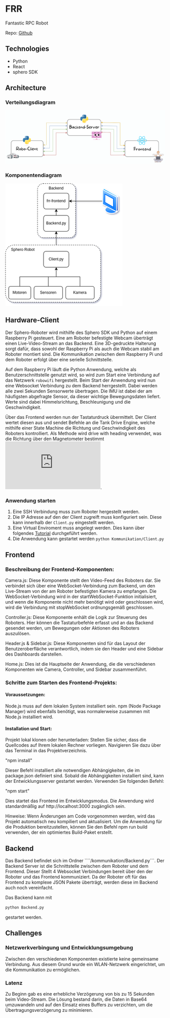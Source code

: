 # FRR
Fantastic RPC Robot



Repo: [Github](https://github.com/aronse1/FRR)
## Technologies

- Python
- React
- sphero SDK

## Architecture
### Verteilungsdiagram

<img src="FRR-architecture.png">

### Komponentendiagram

<img src="Komponenten.png">

## Hardware-Client

Der Sphero-Roboter wird mithilfe des Sphero SDK und Python auf einem Raspberry Pi gesteuert. Eine am Roboter befestigte Webcam überträgt einen Live-Video-Stream an das Backend. Eine 3D-gedruckte Halterung sorgt dafür, dass sowohl der Raspberry Pi als auch die Webcam stabil am Roboter montiert sind. Die Kommunikation zwischen dem Raspberry Pi und dem Roboter erfolgt über eine serielle Schnittstelle.

Auf dem Raspberry Pi läuft die Python Anwendung, welche als Benutzerschnittstelle genutzt wird, so wird zum Start eine Verbindung auf das Netzwerk ``robowifi`` hergestellt. Beim Start der Anwendung wird nun eine Websocket Verbindung zu dem Backend herrgestellt. Dabei werden alle zwei Sekunden Sensorwerte übertragen. Die IMU ist dabei der am häufigsten abgefragte Sensor, da dieser wichtige Bewegungsdaten liefert. Werte sind dabei Himmelsrichtung, Beschleunigung und die Geschwindigkeit. 

Über das Frontend werden nun der Tastaturdruck übermittelt. Der Client wertet diesen aus und sendet Befehle an die Tank Drive Engine, welche mithilfe einer State Machine die Richtung und Geschwindigkeit des Roboters kontrolliert. Als Methode wird drive with heading verwendet, was die Richtung über den Magnetometer bestimmt ![[1]](https://github.com/sphero-inc/sphero-sdk-raspberrypi-python/blob/master/docs/SpheroRVRControlSystemManual.pdf).

### Anwendung starten
1. Eine SSH Verbindung muss zum Roboter hergestellt werden.
2. Die IP Adresse auf den der Client zugreift muss konfiguriert sein. Diese kann innerhalb der ``Client.py`` eingestellt werden.
3. Eine Virtual Enviroment muss angelegt werden. Dies kann über folgendes [Tutorial](https://docs.python.org/3/library/venv.html) durchgeführt werden.
4. Die Anwendung kann gestartet werden ``python Kommunikation/Client.py``

## Frontend

### Beschreibung der Frontend-Komponenten:
Camera.js: Diese Komponente stellt den Video-Feed des Roboters dar. Sie verbindet sich über eine WebSocket-Verbindung zum Backend, um den Live-Stream von der am Roboter befestigten Kamera zu empfangen. Die WebSocket-Verbindung wird in der startWebSocket-Funktion initialisiert, und wenn die Komponente nicht mehr benötigt wird oder geschlossen wird, wird die Verbindung mit stopWebSocket ordnungsgemäß geschlossen.

Controller.js: Diese Komponente enhält die Logik zur Steuerung des Roboters. Hier können die Tastaturbefehle erfasst und an das Backend gesendet werden, um Bewegungen oder Aktionen des Roboters auszulösen.

Header.js & Sidebar.js: Diese Komponenten sind für das Layout der Benutzeroberfläche verantwortlich, indem sie den Header und eine Sidebar des Dashboards darstellen.

Home.js: Dies ist die Hauptseite der Anwendung, die die verschiedenen Komponenten wie Camera, Controller, und Sidebar zusammenführt.

### Schritte zum Starten des Frontend-Projekts:

#### Voraussetzungen:
Node.js muss auf dem lokalen System installiert sein. npm (Node Package Manager) wird ebenfalls benötigt, was normalerweise zusammen mit Node.js installiert wird.

#### Installation und Start:
Projekt lokal klonen oder herunterladen: Stellen Sie sicher, dass die Quellcodes auf Ihrem lokalen Rechner vorliegen. Navigieren Sie dazu über das Terminal in das Projektverzeichnis.

"npm install"

Dieser Befehl installiert alle notwendigen Abhängigkeiten, die im package.json definiert sind. Sobald die Abhängigkeiten installiert sind, kann der Entwicklungsserver gestartet werden. Verwenden Sie folgenden Befehl:

"npm start"

Dies startet das Frontend im Entwicklungsmodus. Die Anwendung wird standardmäßig auf http://localhost:3000 zugänglich sein.


Hinweise:
Wenn Änderungen am Code vorgenommen werden, wird das Projekt automatisch neu kompiliert und aktualisiert.
Um die Anwendung für die Produktion bereitzustellen, können Sie den Befehl npm run build verwenden, der ein optimiertes Build-Paket erstellt.

## Backend
Das Backend befindet sich im Ordner ````/kommunikation/Backend.py```. Der Backend Server ist die Schnittstelle zwischen dem Roboter und dem Frontend. Dieser Stellt 4 Websocket Verbindungen bereit über den der Roboter und das Frontend kommuniziert.
Da der Roboter oft für das Frontend zu komplexe JSON Pakete überträgt, werden diese im Backend auch noch vereinfacht.

Das Backend kann mit 
```bash
python Backend.py 
```
gestartet werden.

## Challenges

### Netzwerkverbingung und Entwicklungsumgebung

Zwischen den verschiedenen Komponenten existierte keine gemeinsame Verbindung. Aus diesem Grund wurde ein WLAN-Netzwerk eingerichtet, um die Kommunikation zu ermöglichen.

### Latenz
Zu Beginn gab es eine erhebliche Verzögerung von bis zu 15 Sekunden beim Video-Stream. Die Lösung bestand darin, die Daten in Base64 umzuwandeln und auf den Einsatz eines Buffers zu verzichten, um die Übertragungsverzögerung zu minimieren.
